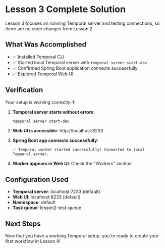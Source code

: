# Lesson 3 Complete Solution

Lesson 3 focuses on running Temporal server and testing connections, so there are no code changes from Lesson 2.

## What Was Accomplished

- ✅ Installed Temporal CLI
- ✅ Started local Temporal server with `temporal server start-dev`
- ✅ Confirmed Spring Boot application connects successfully
- ✅ Explored Temporal Web UI

## Verification

Your setup is working correctly if:

1. **Temporal server starts without errors**:
   ```bash
   temporal server start-dev
   ```

2. **Web UI is accessible**: http://localhost:8233

3. **Spring Boot app connects successfully**:
   ```
   ✅ Temporal worker started successfully! Connected to local Temporal server.
   ```

4. **Worker appears in Web UI**: Check the "Workers" section

## Configuration Used

- **Temporal server**: localhost:7233 (default)
- **Web UI**: localhost:8233 (default)
- **Namespace**: default
- **Task queue**: lesson2-test-queue

## Next Steps

Now that you have a working Temporal setup, you're ready to create your first workflow in Lesson 4! 